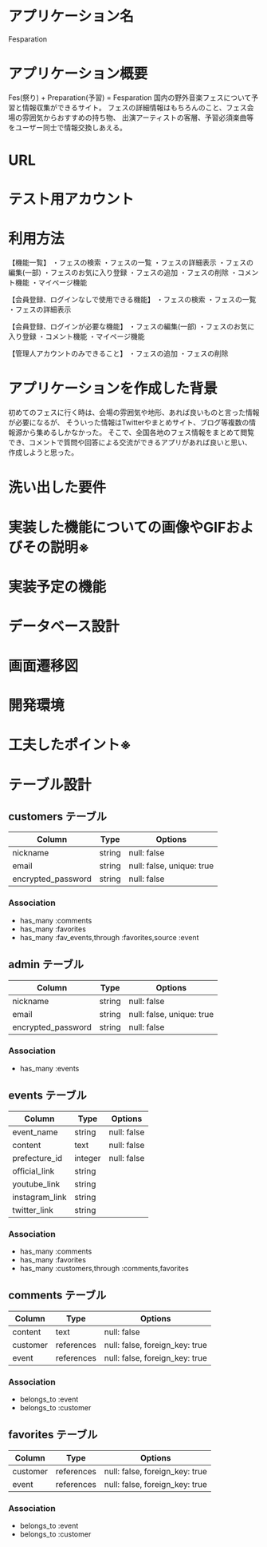 # アプリケーション名
Fesparation

# アプリケーション概要
Fes(祭り) + Preparation(予習) = Fesparation
国内の野外音楽フェスについて予習と情報収集ができるサイト。
フェスの詳細情報はもちろんのこと、フェス会場の雰囲気からおすすめの持ち物、
出演アーティストの客層、予習必須楽曲等をユーザー同士で情報交換しあえる。

# URL
<!-- デプロイ済みのURLを記載。 -->

# テスト用アカウント
<!-- ログイン機能等を実装した場合は、ログインに必要な情報を記載。またBasic認証等を設けている場合は、そのID/Passも記載。 -->

# 利用方法
【機能一覧】
・フェスの検索
・フェスの一覧
・フェスの詳細表示
・フェスの編集(一部)
・フェスのお気に入り登録
・フェスの追加
・フェスの削除
・コメント機能
・マイページ機能

【会員登録、ログインなしで使用できる機能】
・フェスの検索
・フェスの一覧
・フェスの詳細表示

【会員登録、ログインが必要な機能】
・フェスの編集(一部)
・フェスのお気に入り登録
・コメント機能
・マイページ機能

【管理人アカウントのみできること】
・フェスの追加
・フェスの削除

# アプリケーションを作成した背景
初めてのフェスに行く時は、会場の雰囲気や地形、あれば良いものと言った情報が必要になるが、
そういった情報はTwitterやまとめサイト、ブログ等複数の情報源から集めるしかなかった。
そこで、全国各地のフェス情報をまとめて閲覧でき、コメントで質問や回答による交流ができるアプリがあれば良いと思い、
作成しようと思った。

# 洗い出した要件
<!-- 要件定義スプレッドシートのURL -->

# 実装した機能についての画像やGIFおよびその説明※
<!-- 画像を添付 -->

# 実装予定の機能
<!-- 洗い出した要件の中から、今後実装予定の機能がある場合は、その機能を記載。 -->

# データベース設計
<!-- ER図を添付。 -->

# 画面遷移図
<!-- 画面遷移図を添付。 -->

# 開発環境
<!-- 使用した言語・サービスを記載。 -->

# 工夫したポイント※
<!-- 制作背景・使用技術・開発方法・タスク管理など、企業へＰＲしたい事柄 -->


# テーブル設計

## customers テーブル

| Column             | Type   | Options                   |
| ------------------ | ------ | ------------------------  |
| nickname           | string | null: false               |
| email              | string | null: false, unique: true |
| encrypted_password | string | null: false               |

### Association
- has_many :comments
- has_many :favorites
- has_many :fav_events,through :favorites,source :event


## admin テーブル

| Column             | Type   | Options                   |
| ------------------ | -------| --------------------------|
| nickname           | string | null: false               |
| email              | string | null: false, unique: true |
| encrypted_password | string | null: false               |

### Association
- has_many :events


## events テーブル

| Column             | Type       | Options                        |
| ------------------ | ---------- | ------------------------------ |
| event_name         | string     | null: false                    |
| content            | text       | null: false                    |
| prefecture_id      | integer    | null: false                    |
| official_link      | string     |                                |
| youtube_link       | string     |                                |
| instagram_link     | string     |                                |
| twitter_link       | string     |                                |

### Association
- has_many :comments
- has_many :favorites
- has_many :customers,through :comments,favorites


## comments テーブル

| Column             | Type       | Options                        |
| ------------------ | ---------- | ------------------------------ |
| content            | text       | null: false                    |
| customer           | references | null: false, foreign_key: true |
| event              | references | null: false, foreign_key: true |

### Association
- belongs_to :event
- belongs_to :customer


## favorites テーブル

| Column             | Type       | Options                        |
| ------------------ | ---------- | ------------------------------ |
| customer           | references | null: false, foreign_key: true |
| event              | references | null: false, foreign_key: true |

### Association
- belongs_to :event
- belongs_to :customer
